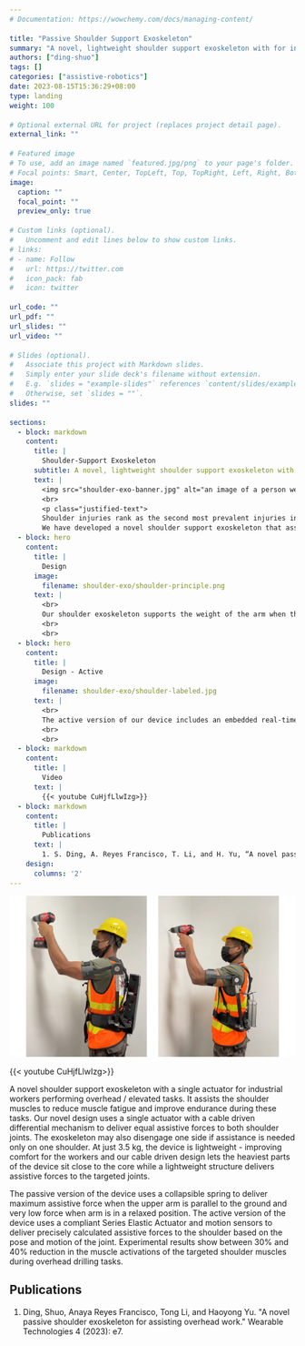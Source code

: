 ```yaml
---
# Documentation: https://wowchemy.com/docs/managing-content/

title: "Passive Shoulder Support Exoskeleton"
summary: "A novel, lightweight shoulder support exoskeleton with for industrial workers who perform overhead tasks."
authors: ["ding-shuo"]
tags: []
categories: ["assistive-robotics"]
date: 2023-08-15T15:36:29+08:00
type: landing
weight: 100

# Optional external URL for project (replaces project detail page).
external_link: ""

# Featured image
# To use, add an image named `featured.jpg/png` to your page's folder.
# Focal points: Smart, Center, TopLeft, Top, TopRight, Left, Right, BottomLeft, Bottom, BottomRight.
image:
  caption: ""
  focal_point: ""
  preview_only: true

# Custom links (optional).
#   Uncomment and edit lines below to show custom links.
# links:
# - name: Follow
#   url: https://twitter.com
#   icon_pack: fab
#   icon: twitter

url_code: ""
url_pdf: ""
url_slides: ""
url_video: ""

# Slides (optional).
#   Associate this project with Markdown slides.
#   Simply enter your slide deck's filename without extension.
#   E.g. `slides = "example-slides"` references `content/slides/example-slides.md`.
#   Otherwise, set `slides = ""`.
slides: ""

sections:
  - block: markdown
    content:
      title: |
        Shoulder-Support Exoskeleton
      subtitle: A novel, lightweight shoulder support exoskeleton with for industrial workers who perform overhead tasks.
      text: |
        <img src="shoulder-exo-banner.jpg" alt="an image of a person wearing a back exoskeleton" title="Back Exoskeleton" width="100%">
        <br>
        <p class="justified-text">
        Shoulder injuries rank as the second most prevalent injuries in the workplace. In sectors such as construction and manufacturing, workers frequently engage in tasks demanding shoulder flexion, such as lifting heavy objects overhead, wielding tools at elevated angles, and installing fixtures or components above head height. Given the recurrent nature of these actions and their associated risks, there's a pressing need for an assistive solution. 
        We have developed a novel shoulder support exoskeleton that assists the shoulder joint in these type of tasks. We have designed both passive and active versions of the exoskeleton design. </p>
  - block: hero
    content:
      title: |
        Design
      image:
        filename: shoulder-exo/shoulder-principle.png
      text: |
        <br>
        Our shoulder exoskeleton supports the weight of the arm when the shoulder joint is flexed / adducted. It uses a single torque generator with a cable driven differential mechanism to deliver equal assistive forces to both shoulder joints. The exoskeleton may also disengage one side if assistance is needed only on one shoulder. At just 3.5 kg, the device is lightweight - improving comfort for the workers and our cable driven design lets the heaviest parts of the device sit close to the core while a lightweight structure delivers assistive forces to the targeted joints. The passive version of the device uses a spring to generate the torque. The active version of the device uses a brushless electric motor to produce the assistive torque.
        <br>
        <br>
  - block: hero
    content:
      title: |
        Design - Active
      image:
        filename: shoulder-exo/shoulder-labeled.jpg
      text: |
        <br>
        The active version of our device includes an embedded real-time controller that coommands the torque of a brushless electric motor through a Series Elastic Actuator (SEA) to achieve an inherently compliant mechanism and force control. The active device also includes on-board motion sensors that let the controller intelligently determine the assistive torque needed based on the pose and motion of the joint and adjust the assistance in real-time. The active device weights around 3.5kg is capable of delivering up to 30 Nm of assistive torque to the shoulder joint. The use of a real-time controller also allows us to implement a variety of control strategies to improve the performance of the device in different working conditions.
        <br>
        <br>
  - block: markdown
    content:
      title: |
        Video
      text: |
        {{< youtube CuHjfLlwIzg>}}
  - block: markdown
    content:
      title: |
        Publications
      text: |
        1. S. Ding, A. Reyes Francisco, T. Li, and H. Yu, “A novel passive shoulder exoskeleton for assisting overhead work,” _Wearable Technologies_, vol. 4, p. e7, 2023.
    design:
      columns: '2'
---
```


![Shoulder Support Exoskeletons](shoulder-collage.jpg "Shoulder Support Exoskeletons Active (left) and Passive (right)")

{{< youtube CuHjfLlwIzg>}}

A novel shoulder support exoskeleton with a single actuator for industrial workers performing overhead / elevated tasks. It assists the shoulder muscles to reduce muscle fatigue and improve endurance during these tasks. Our novel design uses a single actuator with a cable driven differential mechanism to deliver equal assistive forces to both shoulder joints. The exoskeleton may also disengage one side if assistance is needed only on one shoulder. At just 3.5 kg, the device is lightweight - improving comfort for the workers and our cable driven design lets the heaviest parts of the device sit close to the core while a lightweight structure delivers assistive forces to the targeted joints.

The passive version of the device uses a collapsible spring to deliver maximum assistive force when the upper arm is parallel to the ground and very low force when arm is in a relaxed position. The active version of the device uses a compliant Series Elastic Actuator and motion sensors to deliver precisely calculated assistive forces to the shoulder based on the pose and motion of the joint. Experimental results show between 30% and 40% reduction in the muscle activations of the targeted shoulder muscles during overhead drilling tasks.

## Publications
1. Ding, Shuo, Anaya Reyes Francisco, Tong Li, and Haoyong Yu. "A novel passive shoulder exoskeleton for assisting overhead work." Wearable Technologies 4 (2023): e7.
